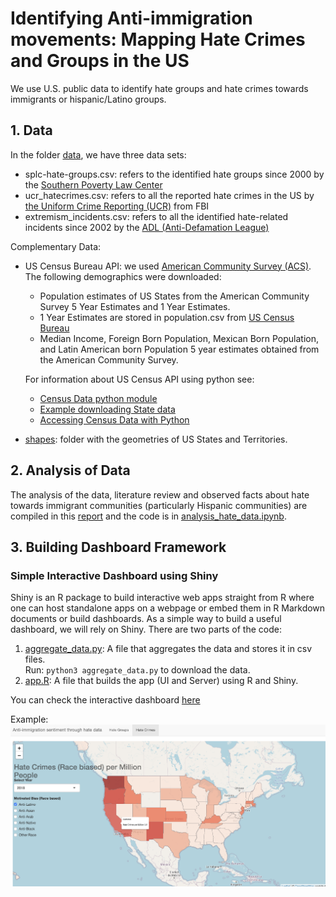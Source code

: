 # Identifying Anti-immigration movements: Mapping Hate Crimes and Groups in the US

We use U.S. public data to identify hate groups and hate crimes towards immigrants or hispanic/Latino groups.

## 1. Data
In the folder [data](/data), we have three data sets:  
* splc-hate-groups.csv: refers to the identified hate groups since 2000 by the [Southern Poverty Law Center](https://www.splcenter.org/hate-map)
* ucr_hatecrimes.csv: refers to all the reported hate crimes in the US by [the Uniform Crime Reporting (UCR)](https://crime-data-explorer.fr.cloud.gov/downloads-and-docs) from FBI
* extremism_incidents.csv: refers to all the identified hate-related incidents since 2002 by the [ADL (Anti-Defamation League)](https://www.adl.org/adl-hate-crime-map)

Complementary Data:  
* US Census Bureau API: we used [American Community Survey (ACS)](https://www.census.gov/programs-surveys/acs/technical-documentation/summary-file-documentation.html). 
    The following demographics were downloaded:  
    * Population estimates of US States from the American Community Survey 5 Year Estimates and 1 Year Estimates. 
    * 1 Year Estimates are stored in population.csv from [US Census Bureau](https://www2.census.gov/programs-surveys/popest/tables/2010-2019/state/totals/)
    * Median Income, Foreign Born Population, Mexican Born Population, and Latin American born Population
    5 year estimates obtained from the American Community Survey.
    
    For information about US Census API using python see:
    * [Census Data python module](https://jtleider.github.io/censusdata/)
    * [Example downloading State data](https://jtleider.github.io/censusdata/example3.html)
    * [Accessing Census Data with Python](https://towardsdatascience.com/accessing-census-data-with-python-3e2f2b56e20d)

* [shapes](/data/shapes): folder with the geometries of US States and Territories.

## 2. Analysis of Data

The analysis of the data, literature review and observed facts about hate towards immigrant communities (particularly Hispanic communities) are compiled in this [report](Identifying_Anti-immigration_movements.pdf) and the code is in [analysis_hate_data.ipynb](analysis_hate_data.ipynb).

## 3. Building Dashboard Framework

### Simple Interactive Dashboard using Shiny
Shiny is an R package to build interactive web apps straight from R where one can host standalone apps on a webpage or embed them in R Markdown documents or build dashboards. 
As a simple way to build a useful dashboard, we will rely on Shiny.
There are two parts of the code: 
1. [aggregate_data.py](aggregate_data.py): A file that aggregates the data and stores it in csv files.  
Run: ```python3 aggregate_data.py``` to download the data.
2. [app.R](app.R): A file that builds the app (UI and Server) using R and Shiny.

You can check the interactive dashboard [here](https://jramtos.shinyapps.io/hate_groups/)

Example:  
![image](example.png)
